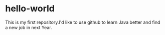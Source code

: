 # hello-world
This is my first repository.I'd like to use github to learn Java better and find a new job in next Year.
